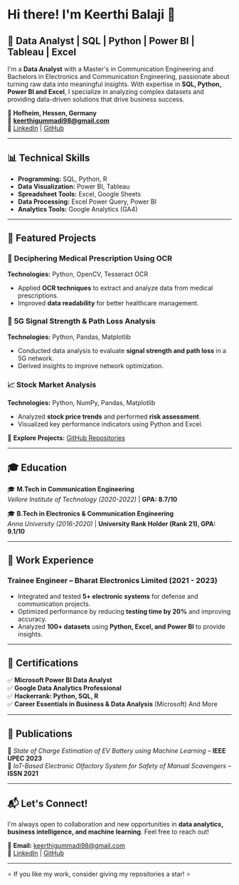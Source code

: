 # Hi there! I'm Keerthi Balaji 👋

## 🚀 Data Analyst | SQL | Python | Power BI | Tableau | Excel  

I'm a **Data Analyst** with a Master's in Communication Engineering and Bachelors in Electronics and Communication Engineering, passionate about turning raw data into meaningful insights. With expertise in **SQL, Python, Power BI and Excel**, I specialize in analyzing complex datasets and providing data-driven solutions that drive business success.

📍 **Hofheim, Hessen, Germany**  
📧 **keerthigummadi98@gmail.com**  
🔗 [LinkedIn](https://www.LinkedIn.com/keerthi-balaji98) | [GitHub](https://github.com/keerthi8898)  

---

## 📊 Technical Skills  

- **Programming:** SQL, Python, R  
- **Data Visualization:** Power BI, Tableau  
- **Spreadsheet Tools:** Excel, Google Sheets  
- **Data Processing:** Excel Power Query, Power BI  
- **Analytics Tools:** Google Analytics (GA4)  

---

## 📂 Featured Projects  

### 🏥 **Deciphering Medical Prescription Using OCR**  
**Technologies:** Python, OpenCV, Tesseract OCR  
- Applied **OCR techniques** to extract and analyze data from medical prescriptions.  
- Improved **data readability** for better healthcare management.  

### 📶 **5G Signal Strength & Path Loss Analysis**  
**Technologies:** Python, Pandas, Matplotlib  
- Conducted data analysis to evaluate **signal strength and path loss** in a 5G network.  
- Derived insights to improve network optimization.  

### 📈 **Stock Market Analysis**  
**Technologies:** Python, NumPy, Pandas, Matplotlib  
- Analyzed **stock price trends** and performed **risk assessment**.  
- Visualized key performance indicators using Python and Excel.  

🔗 **Explore Projects:** [GitHub Repositories](https://github.com/keerthi8898)  

---

## 🎓 Education  

🎓 **M.Tech in Communication Engineering**  
*Vellore Institute of Technology (2020-2022)* | **GPA: 8.7/10**  

🎓 **B.Tech in Electronics & Communication Engineering**  
*Anna University (2016-2020)* | **University Rank Holder (Rank 21), GPA: 9.1/10**  

---

## 💼 Work Experience  

### **Trainee Engineer – Bharat Electronics Limited (2021 - 2023)**  
- Integrated and tested **5+ electronic systems** for defense and communication projects.  
- Optimized performance by reducing **testing time by 20%** and improving accuracy.  
- Analyzed **100+ datasets** using **Python, Excel, and Power BI** to provide insights.  

---

## 📜 Certifications  
✅ **Microsoft Power BI Data Analyst**  
✅ **Google Data Analytics Professional**  
✅ **Hackerrank: Python, SQL, R**  
✅ **Career Essentials in Business & Data Analysis** (Microsoft)  And More

---

## 📄 Publications  
📖 *State of Charge Estimation of EV Battery using Machine Learning* – **IEEE UPEC 2023**  
📖 *IoT-Based Electronic Olfactory System for Safety of Manual Scavengers* – **ISSN 2021**  

---

## 📬 Let's Connect!  
I'm always open to collaboration and new opportunities in **data analytics, business intelligence, and machine learning**. Feel free to reach out!  

📧 **Email:** keerthigummadi98@gmail.com  
🔗 [LinkedIn](https://www.LinkedIn.com/keerthi-balaji98) | [GitHub](https://github.com/keerthi8898)  

---

⭐ If you like my work, consider giving my repositories a star! ⭐

